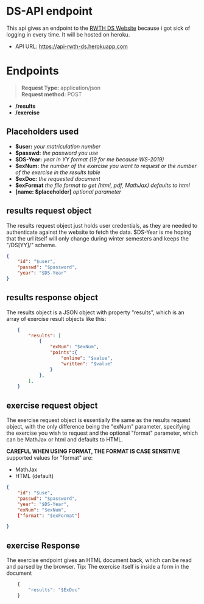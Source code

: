 # DS-API endpoint

This api gives an endpoint to the [RWTH DS Website](https://www2.math.rwth-aachen.de/DS19) because i got sick of logging in every time. It will be hosted on heroku.
- API URL: https://api-rwth-ds.herokuapp.com 

# Endpoints
> **Request Type:** application/json<br>**Request method:** POST
- **/results**
- **/exercise**


## Placeholders used
- **$user:** _your matriculation number_
- **$passwd:** _the password you use_
- **$DS-Year:** _year in YY format (19 for me because WS-2019)_
- **$exNum:**  _the number of the exercise you want to request or the number of the exercise in the results table_
- **$exDoc:** _the requested document_
- **$exFormat** _the file format to get (html, pdf, MathJax) defaults to html_
- **[name: $placeholder]** _optional parameter_


## results request object
The results request object just holds user credentials, as they are needed to authenticate against the website to fetch the data. $DS-Year is me hoping that the url itself will only change during winter semesters and keeps the "/DS[YY]/" scheme. 
```json
{
    "id": "$user",
    "passwd": "$password",
    "year": "$DS-Year"
}
```
## results response object

The results object is a JSON object with property "results", which is an array of exercise result objects like this: 
```json
    {
        "results": [
            {
                "exNum": "$exNum",
                "points":{
                    "online": "$value",
                    "written": "$value"
                }
            },
        ],
    }
```

## exercise request object

The exercise request object is essentially the same as the results request object, with the only difference being the "exNum" parameter, specifying the exercise you wish to request and the optional "format" parameter, which can be MathJax or html and defaults to HTML.

**CAREFUL WHEN USING FORMAT, THE FORMAT IS CASE SENSITIVE**<br>
supported values for "format" are:
- MathJax
- HTML (default)

```json
{
    "id": "$use",
    "passwd": "$password",
    "year": "$DS-Year",
    "exNum": "$exNum",
    ["format": "$exFormat"] 

}

```


## exercise Response
The exercise endpoint gives an HTML document back, which can be read and parsed by the browser.
Tip: The exercise itself is inside a form in the document

```javascript
    {
        "results": "$ExDoc"
    }
```


